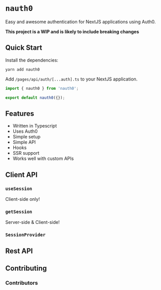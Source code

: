 # `nauth0`

Easy and awesome authentication for NextJS applications using Auth0.

**This project is a WIP and is likely to include breaking changes**

## Quick Start

Install the dependencies:

```
yarn add nauth0
```

Add `/pages/api/auth/[...auth].ts` to your NextJS application.

```ts
import { nauth0 } from 'nauth0';

export default nauth0({});
```

## Features

- Written in Typescript
- Uses Auth0
- Simple setup
- Simple API
- Hooks
- SSR support
- Works well with custom APIs

## Client API

### `useSession`

Client-side only!

### `getSession`

Server-side & Client-side!

### `SessionProvider`

## Rest API

## Contributing

### Contributors
